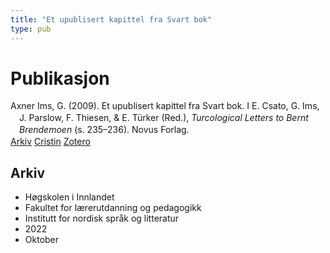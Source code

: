 ```yaml
---
title: "Et upublisert kapittel fra Svart bok"
type: pub
---
```

<h1>Publikasjon</h1>
<article id="csl-bib-container-9GA2LU3L" class="csl-bib-container">
  <div class="csl-bib-body" style="line-height: 1.35; padding-left: 1em; text-indent:-1em;">
  <div class="csl-entry">Axner Ims, G. (2009). Et upublisert kapittel fra Svart bok. I E. Csato, G. Ims, J. Parslow, F. Thiesen, &amp; E. T&#xFC;rker (Red.), <i>Turcological Letters to Bernt Brendemoen</i> (s. 235&#x2013;236). Novus Forlag.</div>
</div>
  <div class="csl-bib-buttons">
    <a href="#taxonomy-article-9GA2LU3L" class="csl-bib-button">Arkiv</a>
    <a href="https://app.cristin.no/results/show.jsf?id=2066313" alt="Cristin URL" class="csl-bib-button">Cristin</a>
    <a href="http://zotero.org/groups/5022929/items/9GA2LU3L" alt="Zotero URL" class="csl-bib-button">Zotero</a>
  </div>
  <div id="csl-bib-meta-container-9GA2LU3L"></div>
</article>
<div id="csl-bib-meta-9GA2LU3L" class="csl-bib-meta">
  <article id="taxonomy-article-9GA2LU3L" class="taxonomy-article">
    <h1>Arkiv</h1>
    <ul>
      <li>Høgskolen i Innlandet</li>
      <li>Fakultet for lærerutdanning og pedagogikk</li>
      <li>Institutt for nordisk språk og litteratur</li>
      <li>2022</li>
      <li>Oktober</li>
    </ul>
  </article>
</div>
